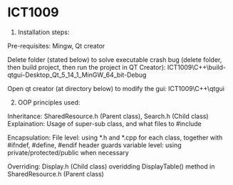 # ICT1009
1. Installation steps:


Pre-requisites:
Mingw, Qt creator


Delete folder (stated below) to solve executable crash bug (delete folder, then build project, then run the project in QT Creator):
ICT1009\C++\build-qtgui-Desktop_Qt_5_14_1_MinGW_64_bit-Debug

Open qt creator (at directory below) to modify the gui:
ICT1009\C++\qtgui




2. OOP principles used:


Inheritance: SharedResource.h (Parent class), Search.h (Child class) 
Explaination: Usage of super-sub class, and what files to #include

Encapsulation: 
File level: using *.h and *.cpp for each class, together with #ifndef, #define, #endif header guards
variable level: using private/protected/public when necessary

Overriding: Display.h (Child class) overidding DisplayTable() method in SharedResource.h (Parent class)
